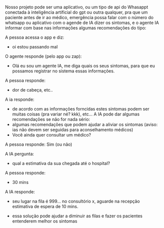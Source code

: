 Nosso projeto pode ser uma aplicativo, ou um tipo de api do Whasappt conectada à inteligência artificial do gpt ou outra qualquer, pra que um paciente antes de ir ao médico, emergência possa falar com o número do whatsapp ou aplicativo com o agende de IA dizer os sintomas, e o agente IA informar com base nas informações algumas recomendações do tipo:

A pessoa acessa o app e diz:

- oi estou passando mal

O agente responde (pelo app ou zap):

- Olá eu sou um agente IA, me diga quais os seus sintomas, para que eu possamos registrar no sistema essas informações.

A pessoa responde:
- dor de cabeça, etc..

A ia responde:
- de acordo com as informações forncidas estes sintomas podem ser muitas coisas (pra variar né? kkk), etc...
A IA pode dar algumas recomendações se não for nada sério: 
- algumas recomendações que podem ajudar a aliviar os sintomas (aviso: ias não devem ser seguidas para aconselhamento médicos)
- Você ainda quer consultar um médico?

A pessoa responde:
Sim (ou não)

A IA pergunta:
- qual a estimativa da sua chegada até o hospital?

A pessoa responde:
- 30 mins

A IA responde:
- seu lugar na fila é 999... no consultório x, aguarde na recepção estimativa de espera de 10 mins.


* essa solução pode ajudar a diminuir as filas e fazer os pacientes entenderem melhor os sintomas
